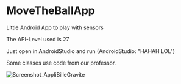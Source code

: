 # MoveTheBallApp
Little Android App to play with sensors

The API-Level used is 27

Just open in AndroidStudio and run (AndroidStudio: "HAHAH LOL")


Some classes use code from our professor.


![Screenshot_AppliBilleGravite](https://user-images.githubusercontent.com/12832544/143603183-ebd7c96d-3def-4a58-9d02-6b8d0eabcbc2.jpg)
